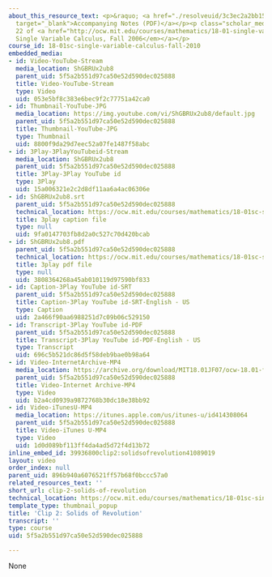 ```yaml
---
about_this_resource_text: <p>&raquo; <a href="./resolveuid/3c3ec2a2bb1502261eb4ebcc6fb9a561"
  target="_blank">Accompanying Notes (PDF)</a></p><p class="scholar_medsm">From Lecture
  22 of <a href="http://ocw.mit.edu/courses/mathematics/18-01-single-variable-calculus-fall-2006/video-lectures/"><em>18.01
  Single Variable Calculus, Fall 2006</em></a></p>
course_id: 18-01sc-single-variable-calculus-fall-2010
embedded_media:
- id: Video-YouTube-Stream
  media_location: ShGBRUx2ub8
  parent_uid: 5f5a2b551d97ca50e52d590dec025888
  title: Video-YouTube-Stream
  type: Video
  uid: 053e5bf8c383e6bec9f2c77751a42ca0
- id: Thumbnail-YouTube-JPG
  media_location: https://img.youtube.com/vi/ShGBRUx2ub8/default.jpg
  parent_uid: 5f5a2b551d97ca50e52d590dec025888
  title: Thumbnail-YouTube-JPG
  type: Thumbnail
  uid: 8800f9da29d7eec52a07fe1487f58abc
- id: 3Play-3PlayYouTubeid-Stream
  media_location: ShGBRUx2ub8
  parent_uid: 5f5a2b551d97ca50e52d590dec025888
  title: 3Play-3Play YouTube id
  type: 3Play
  uid: 15a006321e2c2d8df11aa6a4ac06306e
- id: ShGBRUx2ub8.srt
  parent_uid: 5f5a2b551d97ca50e52d590dec025888
  technical_location: https://ocw.mit.edu/courses/mathematics/18-01sc-single-variable-calculus-fall-2010/unit-3-the-definite-integral-and-its-applications/part-b-second-fundamental-theorem-areas-volumes/session-57-how-to-calculate-volumes/clip-2-solids-of-revolution/ShGBRUx2ub8.srt
  title: 3play caption file
  type: null
  uid: 9fa0147703fb8d2a0c527c70d420bcab
- id: ShGBRUx2ub8.pdf
  parent_uid: 5f5a2b551d97ca50e52d590dec025888
  technical_location: https://ocw.mit.edu/courses/mathematics/18-01sc-single-variable-calculus-fall-2010/unit-3-the-definite-integral-and-its-applications/part-b-second-fundamental-theorem-areas-volumes/session-57-how-to-calculate-volumes/clip-2-solids-of-revolution/ShGBRUx2ub8.pdf
  title: 3play pdf file
  type: null
  uid: 3808364268a45ab010119d97590bf833
- id: Caption-3Play YouTube id-SRT
  parent_uid: 5f5a2b551d97ca50e52d590dec025888
  title: Caption-3Play YouTube id-SRT-English - US
  type: Caption
  uid: 2a466f90aa6988251d7c09b06c529150
- id: Transcript-3Play YouTube id-PDF
  parent_uid: 5f5a2b551d97ca50e52d590dec025888
  title: Transcript-3Play YouTube id-PDF-English - US
  type: Transcript
  uid: 696c5b521dc86d5f58deb9bae0b98a64
- id: Video-InternetArchive-MP4
  media_location: https://archive.org/download/MIT18.01JF07/ocw-18.01-f07-lec22_300k.mp4
  parent_uid: 5f5a2b551d97ca50e52d590dec025888
  title: Video-Internet Archive-MP4
  type: Video
  uid: b2a4cd0939a9872768b30dc18e38bb92
- id: Video-iTunesU-MP4
  media_location: https://itunes.apple.com/us/itunes-u/id414308064
  parent_uid: 5f5a2b551d97ca50e52d590dec025888
  title: Video-iTunes U-MP4
  type: Video
  uid: 1d0d089bf113ff4da4ad5d72f4d13b72
inline_embed_id: 39936800clip2:solidsofrevolution41089019
layout: video
order_index: null
parent_uid: 896b940a6076521ff57b68f0bccc57a0
related_resources_text: ''
short_url: clip-2-solids-of-revolution
technical_location: https://ocw.mit.edu/courses/mathematics/18-01sc-single-variable-calculus-fall-2010/unit-3-the-definite-integral-and-its-applications/part-b-second-fundamental-theorem-areas-volumes/session-57-how-to-calculate-volumes/clip-2-solids-of-revolution
template_type: thumbnail_popup
title: 'Clip 2: Solids of Revolution'
transcript: ''
type: course
uid: 5f5a2b551d97ca50e52d590dec025888

---
```

None